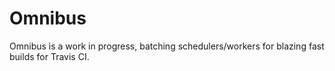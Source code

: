 # Omnibus

Omnibus is a work in progress, batching schedulers/workers for blazing fast builds for Travis CI.
